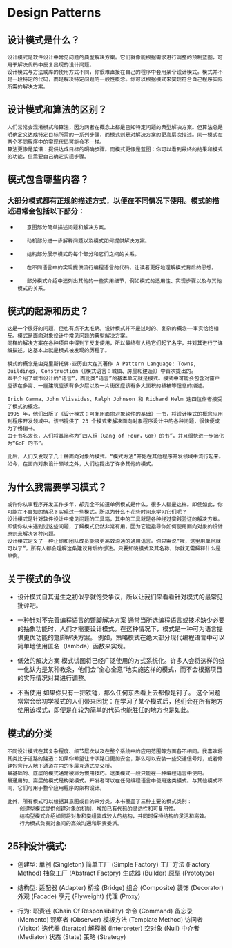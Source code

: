 # Design Patterns

## 设计模式是什么？

    设计模式是软件设计中常见问题的典型解决方案。它们就像能根据需求进行调整的预制蓝图，可用于解决代码中反复出现的设计问题。
    设计模式与方法或库的使用方式不同，你很难直接在自己的程序中套用某个设计模式。模式并不是一段特定的代码，而是解决特定问题的一般性概念。你可以根据模式来实现符合自己程序实际所需的解决方案。
    
## 设计模式和算法的区别？

    人们常常会混淆模式和算法，因为两者在概念上都是已知特定问题的典型解决方案。但算法总是明确定义达成特定目标所需的一系列步骤，而模式则是对解决方案的更高层次描述。同一模式在两个不同程序中的实现代码可能会不一样。
    算法更像是菜谱：提供达成目标的明确步骤。而模式更像是蓝图：你可以看到最终的结果和模式的功能，但需要自己确定实现步骤。
    
## 模式包含哪些内容？

###    大部分模式都有正规的描述方式，以便在不同情况下使用。模式的描述通常会包括以下部分：
-        意图部分简单描述问题和解决方案。
-        动机部分进一步解释问题以及模式如何提供解决方案。
-        结构部分展示模式的每个部分和它们之间的关系。
-        在不同语言中的实现提供流行编程语言的代码，让读者更好地理解模式背后的思想。
-        部分模式介绍中还列出其他的一些实用细节，例如模式的适用性、实现步骤以及与其他模式的关系。

## 模式的起源和历史？

    这是一个很好的问题，但也有点不太准确。设计模式并不是过时的、复杂的概念——事实恰恰相反。模式是面向对象设计中常见问题的典型解决方案。
    同样的解决方案在各种项目中得到了反复使用，所以最终有人给它们起了名字，并对其进行了详细描述。这基本上就是模式被发现的历程了。
    
    模式的概念是由克里斯托佛·亚历山大在其著作 A Pattern Language: Towns, Buildings, Construction（《模式语言：城镇、房屋和建造》）中首次提出的。
    本书介绍了城市设计的“语言”，而此类“语言”的基本单元就是模式。模式中可能会包含对窗户应该在多高、一座建筑应该有多少层以及一片街区应该有多大面积的植被等信息的描述。
    
    Erich Gamma、John Vlissides、Ralph Johnson 和 Richard Helm 这四位作者接受了模式的概念。
    1995 年，他们出版了《设计模式：可复用面向对象软件的基础》一书，将设计模式的概念应用到程序开发领域中。该书提供了 23 个模式来解决面向对象程序设计中的各种问题，很快便成为了畅销书。
    由于书名太长，人们将其简称为“四人组（Gang of Four，GoF）的书”，并且很快进一步简化为“GoF 的书”。
    
    此后，人们又发现了几十种面向对象的模式。“模式方法”开始在其他程序开发领域中流行起来。如今，在面向对象设计领域之外，人们也提出了许多其他的模式。

## 为什么我需要学习模式？

    或许你从事程序开发工作多年，却完全不知道单例模式是什么。很多人都是这样。即使如此，你可能在不自知的情况下实现过一些模式。所以为什么不花些时间来学习它们呢？
    设计模式是针对软件设计中常见问题的工具箱，其中的工具就是各种经过实践验证的解决方案。即使你从未遇到过这些问题，了解模式仍然非常有用，因为它能指导你如何使用面向对象的设计原则来解决各种问题。
    设计模式定义了一种让你和团队成员能够更高效沟通的通用语言。你只需说“哦，这里用单例就可以了”，所有人都会理解这条建议背后的想法。只要知晓模式及其名称，你就无需解释什么是单例。
    
## 关于模式的争议

-    设计模式自其诞生之初似乎就饱受争议，所以让我们来看看针对模式的最常见批评吧。
    
-    一种针对不完善编程语言的蹩脚解决方案
        通常当所选编程语言或技术缺少必要的抽象功能时，人们才需要设计模式。在这种情况下，模式是一种可为语言提供更优功能的蹩脚解决方案。
        例如，策略模式在绝大部分现代编程语言中可以简单地使用匿名（lambda）函数来实现。
    
-    低效的解决方案
        模式试图将已经广泛使用的方式系统化。许多人会将这样的统一化认为是某种教条，他们会“全心全意”地实施这样的模式，而不会根据项目的实际情况对其进行调整。
    
-    不当使用
        如果你只有一把铁锤，那么任何东西看上去都像是钉子。
        这个问题常常会给初学模式的人们带来困扰：在学习了某个模式后，他们会在所有地方使用该模式，即便是在较为简单的代码也能胜任的地方也是如此。

## 模式的分类

    不同设计模式在其复杂程度、细节层次以及在整个系统中的应用范围等方面各不相同。我喜欢将其类比于道路的建造：如果你希望让十字路口更加安全，那么可以安装一些交通信号灯，或者修建包含行人地下通道在内的多层互通式立交桥。
    最基础的、底层的模式通常被称为​惯用技巧​。这类模式一般只能在一种编程语言中使用。
    最通用的、高层的模式是​构架模式​。开发者可以在任何编程语言中使用这类模式。与其他模式不同，它们可用于整个应用程序的架构设计。

    此外，所有模式可以根据其​意图​或目的来分类。本书覆盖了三种主要的模式类别：
        创建型模式提供创建对象的机制，增加已有代码的灵活性和可复用性。
        结构型模式介绍如何将对象和类组装成较大的结构，并同时保持结构的灵活和高效。
        行为模式负责对象间的高效沟通和职责委派。

## 25种设计模式:

-    创建型:
        单例 (Singleton)
        简单工厂 (Simple Factory)
        工厂方法 (Factory Method)
        抽象工厂 (Abstract Factory)
        生成器 (Builder)
        原型 (Prototype)
        
-    结构型:
        适配器 (Adapter)
        桥接 (Bridge)
        组合 (Composite)
        装饰 (Decorator)
        外观 (Facade)
        享元 (Flyweight)
        代理 (Proxy)
        
-    行为:
        职责链 (Chain Of Responsibility)
        命令 (Command)
        备忘录 (Memento)
        观察者 (Observer)
        模板方法 (Template Method)
        访问者 (Visitor)
        迭代器 (Iterator)
        解释器 (Interpreter)
        空对象 (Null)
        中介者 (Mediator)
        状态 (State)
        策略 (Strategy)
        
            
        